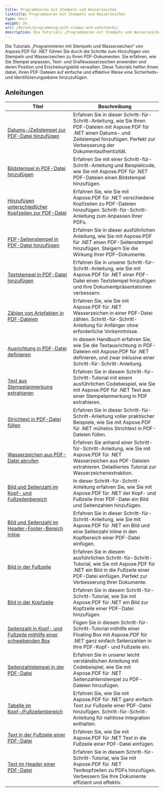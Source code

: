 ```yaml
---
title: Programmieren mit Stempeln und Wasserzeichen
linktitle: Programmieren mit Stempeln und Wasserzeichen
type: docs
weight: 24
url: /de/net/programming-with-stamps-and-watermarks/
description: Die Tutorials „Programmieren mit Stempeln und Wasserzeichen“ von Aspose.PDF für .NET zeigen Ihnen, wie Sie Ihren PDF-Dokumenten Sicherheits- und Personalisierungselemente hinzufügen.
---
```


Die Tutorials „Programmieren mit Stempeln und Wasserzeichen“ von Aspose.PDF für .NET führen Sie durch die Schritte zum Hinzufügen von Stempeln und Wasserzeichen zu Ihren PDF-Dokumenten. Sie erfahren, wie Sie Stempel anpassen, Text- und Grafikwasserzeichen anwenden und deren Position und Erscheinungsbild verwalten. Diese Tutorials helfen Ihnen dabei, Ihren PDF-Dateien auf einfache und effektive Weise eine Sicherheits- und Identifizierungsebene hinzuzufügen.

## Anleitungen
| Titel | Beschreibung |
| --- | --- | 
| [Datums-/Zeitstempel zur PDF-Datei hinzufügen](./add-date-time-stamp/) | Erfahren Sie in dieser Schritt-für-Schritt-Anleitung, wie Sie Ihren PDF-Dateien mit Aspose.PDF für .NET einen Datums- und Zeitstempel hinzufügen. Perfekt zur Verbesserung der Dokumentauthentizität. |  
| [Bildstempel in PDF-Datei hinzufügen](./add-image-stamp/) | Erfahren Sie mit einer Schritt-für-Schritt-Anleitung und Beispielcode, wie Sie mit Aspose.PDF für .NET PDF-Dateien einen Bildstempel hinzufügen. |  
| [Hinzufügen unterschiedlicher Kopfzeilen zur PDF-Datei](./adding-different-headers/) | Erfahren Sie, wie Sie mit Aspose.PDF für .NET verschiedene Kopfzeilen zu PDF-Dateien hinzufügen. Schritt-für-Schritt-Anleitung zum Anpassen Ihrer PDFs. |  
| [PDF-Seitenstempel in PDF-Datei hinzufügen](./add-pdf-page-stamp/) | Erfahren Sie in dieser ausführlichen Anleitung, wie Sie mit Aspose.PDF für .NET einen PDF-Seitenstempel hinzufügen. Steigern Sie die Wirkung Ihrer PDF-Dokumente. |  
| [Textstempel in PDF-Datei hinzufügen](./add-text-stamp/) | Erfahren Sie in unserer Schritt-für-Schritt-Anleitung, wie Sie mit Aspose.PDF für .NET einer PDF-Datei einen Textstempel hinzufügen und Ihre Dokumentpräsentationen verbessern. |  
| [Zählen von Artefakten in PDF-Dateien](./counting-artifacts/) | Erfahren Sie, wie Sie mit Aspose.PDF für .NET Wasserzeichen in einer PDF-Datei zählen. Schritt-für-Schritt-Anleitung für Anfänger ohne erforderliche Vorkenntnisse. |  
| [Ausrichtung in PDF-Datei definieren](./define-alignment/) | In diesem Handbuch erfahren Sie, wie Sie die Textausrichtung in PDF-Dateien mit Aspose.PDF für .NET definieren, und zwar inklusive einer Schritt-für-Schritt-Anleitung. |  
| [Text aus Stempelanmerkung extrahieren](./extract-text-from-stamp-annotation/) | Erfahren Sie in diesem Schritt-für-Schritt-Tutorial mit einem ausführlichen Codebeispiel, wie Sie mit Aspose.PDF für .NET Text aus einer Stempelanmerkung in PDF extrahieren. |  
| [Strichtext in PDF-Datei füllen](./fill-stroke-text/) | Erfahren Sie in dieser Schritt-für-Schritt-Anleitung voller praktischer Beispiele, wie Sie mit Aspose.PDF für .NET mühelos Strichtext in PDF-Dateien füllen. |  
| [Wasserzeichen aus PDF-Datei abrufen](./get-watermark/) | Erfahren Sie anhand einer Schritt-für-Schritt-Anleitung, wie Sie mit Aspose.PDF für .NET Wasserzeichen aus PDF-Dateien extrahieren. Detailliertes Tutorial zur Wasserzeichenextraktion. |  
| [Bild und Seitenzahl im Kopf- und Fußzeilenbereich](./image-and-page-number-in-header-footer-section/) | In dieser Schritt-für-Schritt-Anleitung erfahren Sie, wie Sie mit Aspose.PDF für .NET der Kopf- und Fußzeile Ihrer PDF-Datei ein Bild und Seitenzahlen hinzufügen. |  
| [Bild und Seitenzahl im Header-Footer-Bereich Inline](./image-and-page-number-in-header-footer-section-inline/) | Erfahren Sie in dieser Schritt-für-Schritt-Anleitung, wie Sie mit Aspose.PDF für .NET ein Bild und eine Seitenzahl inline in den Kopfbereich einer PDF-Datei einfügen. |  
| [Bild in der Fußzeile](./image-in-footer/) | Erfahren Sie in diesem ausführlichen Schritt-für-Schritt-Tutorial, wie Sie mit Aspose.PDF für .NET ein Bild in die Fußzeile einer PDF-Datei einfügen. Perfekt zur Verbesserung Ihrer Dokumente. |  
| [Bild in der Kopfzeile](./image-in-header/) | Erfahren Sie in diesem Schritt-für-Schritt-Tutorial, wie Sie mit Aspose.PDF für .NET ein Bild zur Kopfzeile einer PDF-Datei hinzufügen. |  
| [Seitenzahl in Kopf- und Fußzeile mithilfe einer schwebenden Box](./page-number-in-header-footer-using-floating-box/) | Fügen Sie in diesem Schritt-für-Schritt-Tutorial mithilfe einer Floating Box mit Aspose.PDF für .NET ganz einfach Seitenzahlen in Ihre PDF-Kopf- und Fußzeile ein. |  
| [Seitenzahlstempel in der PDF-Datei](./page-number-stamps/) | Erfahren Sie in unserer leicht verständlichen Anleitung mit Codebeispiel, wie Sie mit Aspose.PDF für .NET Seitenzahlenstempel zu PDF-Dateien hinzufügen. |  
| [Tabelle im Kopf-/Fußzeilenbereich](./table-in-header-footer-section/) | Erfahren Sie, wie Sie mit Aspose.PDF für .NET ganz einfach Text zur Fußzeile einer PDF-Datei hinzufügen. Schritt-für-Schritt-Anleitung für nahtlose Integration enthalten. |  
| [Text in der Fußzeile einer PDF-Datei](./text-in-footer/) | Erfahren Sie, wie Sie mit Aspose.PDF für .NET Text in die Fußzeile einer PDF-Datei einfügen. |  
| [Text im Header einer PDF-Datei](./text-in-header/) | Erfahren Sie in diesem Schritt-für-Schritt-Tutorial, wie Sie mit Aspose.PDF für .NET Textkopfzeilen zu PDFs hinzufügen. Verbessern Sie Ihre Dokumente effizient und effektiv. |  